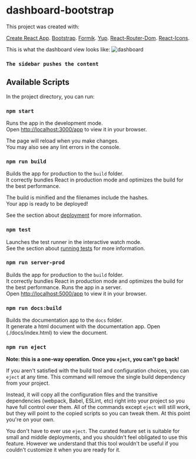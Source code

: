 # dashboard-bootstrap

This project was created with: 

[Create React App](https://github.com/facebook/create-react-app).
[Bootstrap](https://github.com/twbs).
[Formik](https://github.com/jaredpalmer/formik).
[Yup](https://github.com/jquense/yup).
[React-Router-Dom](https://github.com/remix-run/react-router).
[React-Icons](https://github.com/react-icons/react-icons).

This is what the dashboard view looks like:
![dashboard](https://user-images.githubusercontent.com/121043838/221661670-7cf2ae04-1c96-45d4-a3bd-2c3127db9d26.png)

### `The sidebar pushes the content` 

## Available Scripts

In the project directory, you can run:

### `npm start`

Runs the app in the development mode.\
Open [http://localhost:3000/app](http://localhost:3000/app) to view it in your browser.

The page will reload when you make changes.\
You may also see any lint errors in the console.

### `npm run build`

Builds the app for production to the `build` folder.\
It correctly bundles React in production mode and optimizes the build for the best performance.

The build is minified and the filenames include the hashes.\
Your app is ready to be deployed!

See the section about [deployment](https://facebook.github.io/create-react-app/docs/deployment) for more information.

### `npm test`

Launches the test runner in the interactive watch mode.\
See the section about [running tests](https://facebook.github.io/create-react-app/docs/running-tests) for more information.

### `npm run server-prod`

Builds the app for production to the `build` folder.\
It correctly bundles React in production mode and optimizes the build for the best performance.
Runs the app in a server.\
Open [http://localhost:5000/app](http://localhost:5000/app) to view it in your browser.

### `npm run docs:build`

Builds the documentation app to the `docs` folder.\
It generate a html document with the documentation app.
Open (./docs/index.html) to view the document.

### `npm run eject`

**Note: this is a one-way operation. Once you `eject`, you can't go back!**

If you aren't satisfied with the build tool and configuration choices, you can `eject` at any time. This command will remove the single build dependency from your project.

Instead, it will copy all the configuration files and the transitive dependencies (webpack, Babel, ESLint, etc) right into your project so you have full control over them. All of the commands except `eject` will still work, but they will point to the copied scripts so you can tweak them. At this point you're on your own.

You don't have to ever use `eject`. The curated feature set is suitable for small and middle deployments, and you shouldn't feel obligated to use this feature. However we understand that this tool wouldn't be useful if you couldn't customize it when you are ready for it.
